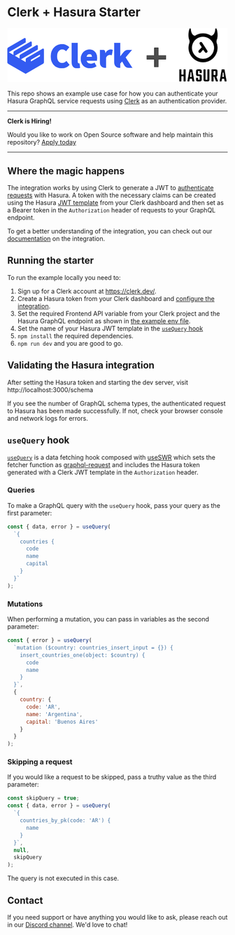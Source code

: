 # Clerk + Hasura Starter

<img alt="Clerk and Hasura logos" src="./docs/logo.png" width="550" />

This repo shows an example use case for how you can authenticate your Hasura GraphQL service requests using [Clerk](https://clerk.dev) as an authentication provider.

---

**Clerk is Hiring!**

Would you like to work on Open Source software and help maintain this repository? [Apply today](https://apply.workable.com/clerk-dev/)

---

## Where the magic happens

The integration works by using Clerk to generate a JWT to [authenticate requests](https://hasura.io/docs/latest/graphql/core/auth/authentication/jwt.html) with Hasura. A token with the necessary claims can be created using the Hasura [JWT template](https://docs.clerk.dev/popular-guides/jwt-templates) from your Clerk dashboard and then set as a Bearer token in the `Authorization` header of requests to your GraphQL endpoint.

To get a better understanding of the integration, you can check out our [documentation](https://docs.clerk.dev/integrations/hasura) on the integration.

## Running the starter

To run the example locally you need to:

1. Sign up for a Clerk account at https://clerk.dev/.
2. Create a Hasura token from your Clerk dashboard and [configure the integration](https://docs.clerk.dev/integrations/hasura).
3. Set the required Frontend API variable from your Clerk project and the Hasura GraphQL endpoint as shown in [the example env file](./.env.local.sample).
4. Set the name of your Hasura JWT template in the [`useQuery` hook](./hooks/index.js#L20)
5. `npm install` the required dependencies.
6. `npm run dev` and you are good to go.

## Validating the Hasura integration
After setting the Hasura token and starting the dev server, visit http://localhost:3000/schema

If you see the number of GraphQL schema types, the authenticated request to Hasura has been made successfully. If not, check your browser console and network logs for errors.

## `useQuery` hook

[`useQuery`](./hooks/index.js#L12) is a data fetching hook composed with [useSWR](https://swr.vercel.app/docs/data-fetching#graphql) which sets the fetcher function as [graphql-request](https://github.com/prisma-labs/graphql-request) and includes the Hasura token generated with a Clerk JWT template in the `Authorization` header.

### Queries

To make a GraphQL query with the `useQuery` hook, pass your query as the first parameter:

```jsx
const { data, error } = useQuery(
  `{ 
    countries {
      code
      name
      capital
    }
  }`
);
```

### Mutations

When performing a mutation, you can pass in variables as the second parameter:

```jsx
const { error } = useQuery(
  `mutation ($country: countries_insert_input = {}) {
    insert_countries_one(object: $country) {
      code
      name
    }
  }`,
  {
    country: {
      code: 'AR',
      name: 'Argentina',
      capital: 'Buenos Aires'
    }
  }
);
```

### Skipping a request

If you would like a request to be skipped, pass a truthy value as the third parameter:

```jsx
const skipQuery = true;
const { data, error } = useQuery(
  `{ 
    countries_by_pk(code: 'AR') {
      name
    }
  }`,
  null,
  skipQuery
);
```

The query is not executed in this case.

## Contact

If you need support or have anything you would like to ask, please reach out in our [Discord channel](https://discord.com/invite/b5rXHjAg7A). We'd love to chat!
